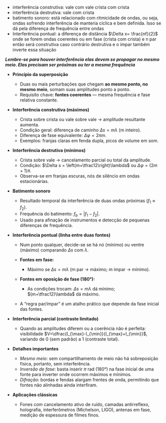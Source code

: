 
 - interferência construtiva: vale com vale crista com crista
-  interferência destrutiva: vale com crista
- batimento sonoro: está relacionado com ritmicidade de ondas, ou seja, ondas sofrendo interferência de manteria cíclica e bem definida. Isso se dá pela diferença de frequência entre ondas
- Interferência pontual: a diferença de distância $\Delta x= \frac{nf}{2}$ onde se forem ondas coerentes ou em fase (crista com crista) e n par então será construtiva caso contrário destrutiva e o impar também inverte essa situação

***Lembre-se para houver interferência elas devem se propagar no mesmo meio. Elas precisam ser próximas ou ter a mesma frequência***



- **Princípio da superposição**
    - Duas ou mais perturbações que chegam **ao mesmo ponto, no mesmo meio**, somam suas amplitudes ponto a ponto.
    - Requisito chave: **fontes coerentes** — mesma frequência e fase relativa constante.
        
- **Interferência construtiva (máximos)**
    - Crista sobre crista ou vale sobre vale → amplitude resultante aumenta.
    - Condição geral: diferença de caminho $\Delta s = m\lambda$ (m inteiro).
    - Diferença de fase equivalente: $\Delta\varphi = 2\pi m$.
    - Exemplos: franjas claras em fenda dupla, picos de volume em som.
        
- **Interferência destrutiva (mínimos)**
    - Crista sobre vale → cancelamento parcial ou total da amplitude.
    - Condição: $\Delta s = \left(m+\tfrac12\right)\lambda$ ou $\Delta\varphi = (2m+1)\pi$.
    - Observa-se em franjas escuras, nós de silêncio em ondas estacionárias.
        
- **Batimento sonoro**
    - Resultado temporal da interferência de duas ondas próximas ($f_1\approx f_2$).
    - Frequência do batimento: $f_b = |f_1 - f_2|$.
    - Usado para afinação de instrumentos e detecção de pequenas diferenças de frequência.
        
- **Interferência pontual (linha entre duas fontes)**
    - Num ponto qualquer, decide-se se há nó (mínimo) ou ventre (máximo) comparando $\Delta s$ com $\lambda$.
    - **Fontes em fase:**
        - Máximo se $\Delta s = m\lambda$ (m par → máximo; m ímpar → mínimo).
            
    - **Fontes em oposição de fase (180°):**
        - As condições trocam: $\Delta s = m\lambda$ dá mínimo; $(m+\tfrac12)\lambda$ dá máximo.
            
    - A “regra par/ímpar” é um atalho prático que depende da fase inicial das fontes.
        
- **Interferência parcial (contraste limitado)**
    - Quando as amplitudes diferem ou a coerência não é perfeita: visibilidade $V=\dfrac{I_{\max}-I_{\min}}{I_{\max}+I_{\min}}$, variando de 0 (sem padrão) a 1 (contraste total).
        
- **Detalhes importantes**
    - _Mesmo meio_: sem compartilhamento de meio não há sobreposição física, portanto, sem interferência.
    - _Inversão de fase_: basta inserir $\pi$ rad (180°) na fase inicial de uma fonte para inverter onde ocorrem máximos e mínimos.
    - _Difração_: bordas e fendas alargam frentes de onda, permitindo que fontes não alinhadas ainda interfiram.
        
- **Aplicações clássicas**
    - Fones com cancelamento ativo de ruído, camadas antirreflexo, holografia, interferômetros (Michelson, LIGO), antenas em fase, medição de espessura de filmes finos.